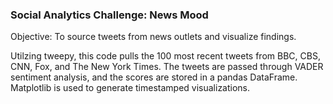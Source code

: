 ### Social Analytics Challenge: News Mood

Objective: To source tweets from news outlets and visualize findings.

Utilzing tweepy, this code pulls the 100 most recent tweets from BBC, CBS, CNN, Fox, and The New York Times. The tweets are passed through VADER sentiment analysis, and the scores are stored in a pandas DataFrame. Matplotlib is used to generate timestamped visualizations.
